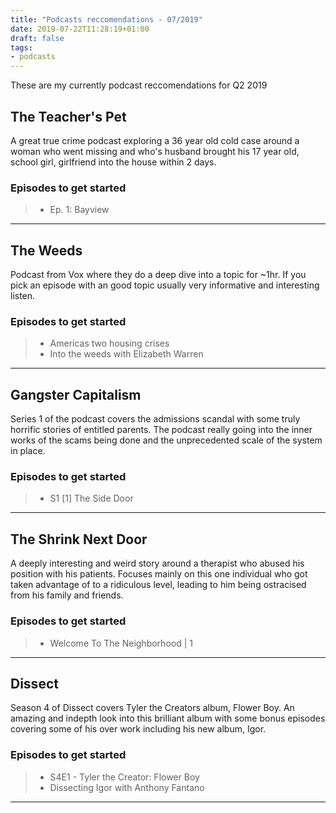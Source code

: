 ```yaml
---
title: "Podcasts reccomendations - 07/2019"
date: 2019-07-22T11:28:19+01:00
draft: false
tags:
- podcasts
---
```


These are my currently podcast reccomendations for Q2 2019

<!--more-->

The Teacher's Pet
---------------------

A great true crime podcast exploring a 36 year old cold case around a woman who went missing and who's husband brought his 17 year old, school girl, girlfriend into the house within 2 days.

### Episodes to get started
>- Ep. 1: Bayview

***

The Weeds
---------------------

Podcast from Vox where they do a deep dive into a topic for ~1hr. If you pick an episode with an good topic usually very informative and interesting listen.

### Episodes to get started
>- Americas two housing crises
>- Into the weeds with Elizabeth Warren

***

Gangster Capitalism
---------------------

Series 1 of the podcast covers the admissions scandal with some truly horrific stories of entitled parents. The podcast really going into the inner works of the scams being done and the unprecedented scale of the system in place.

### Episodes to get started
>- S1 \[1\] The Side Door

***

The Shrink Next Door
---------------------

A deeply interesting and weird story around a therapist who abused his position with his patients. Focuses mainly on this one individual who got taken advantage of to a ridiculous level, leading to him being ostracised from his family and friends.

### Episodes to get started
>- Welcome To The Neighborhood | 1

***

Dissect
---------------------

Season 4 of Dissect covers Tyler the Creators album, Flower Boy. An amazing and indepth look into this brilliant album with some bonus episodes covering some of his over work including his new album, Igor.

### Episodes to get started
>- S4E1 - Tyler the Creator: Flower Boy
>- Dissecting Igor with Anthony Fantano

***